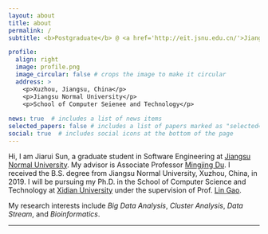 ```yaml
---
layout: about
title: about
permalink: /
subtitle: <b>Postgraduate</b> @ <a href='http://eit.jsnu.edu.cn/'>Jiangsu Normal University</a> 

profile:
  align: right
  image: profile.png
  image_circular: false # crops the image to make it circular
  address: >
    <p>Xuzhou, Jiangsu, China</p>
    <p>Jiangsu Normal University</p>
    <p>School of Computer Seienee and Technology</p>
    
news: true  # includes a list of news items
selected_papers: false # includes a list of papers marked as "selected={true}"
social: true  # includes social icons at the bottom of the page
---
```

Hi, I am Jiarui Sun, a graduate student in Software Engineering at [Jiangsu Normal University](http://eit.jsnu.edu.cn/). My advisor is Associate Professor [Mingjing Du](https://dumingjing.github.io/). I received the B.S. degree from Jiangsu Normal University, Xuzhou, China, in 2019. I will be pursuing my Ph.D. in the School of Computer Science and Technology at [Xidian University](https://cs.xidian.edu.cn/) under the supervision of Prof. [Lin Gao](https://web.xidian.edu.cn/home/lgao/index.html).

My research interests include *Big Data Analysis*, *Cluster Analysis*, *Data Stream*, and *Bioinformatics*.

---
<script type="text/javascript" src="//rf.revolvermaps.com/0/0/6.js?i=5iscg5vcpvq&amp;m=7&amp;c=e63100&amp;cr1=ffffff&amp;f=arial&amp;l=0&amp;bv=90&amp;lx=-420&amp;ly=420&amp;hi=20&amp;he=7&amp;hc=a8ddff&amp;rs=80" async="async"></script>
